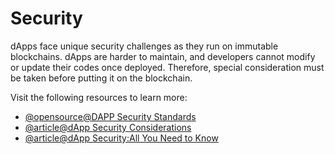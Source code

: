 # Security

dApps face unique security challenges as they run on immutable blockchains. dApps are harder to maintain, and developers cannot modify or update their codes once deployed. Therefore, special consideration must be taken before putting it on the blockchain.

Visit the following resources to learn more:

- [@opensource@DAPP Security Standards](https://github.com/Dexaran/DAPP-security-standards/blob/master/README.md)
- [@article@dApp Security Considerations](https://livebook.manning.com/book/building-ethereum-dapps/chapter-14/)
- [@article@dApp Security:All You Need to Know](https://www.immunebytes.com/blog/dapp-security/#Benefits_of_DApps_Security)
